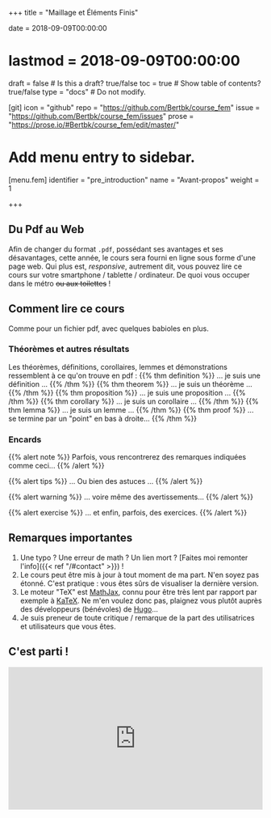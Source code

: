 +++
title = "Maillage et Éléments Finis"

date = 2018-09-09T00:00:00
# lastmod = 2018-09-09T00:00:00

draft = false  # Is this a draft? true/false
toc = true  # Show table of contents? true/false
type = "docs"  # Do not modify.

[git]
  icon = "github"
  repo = "https://github.com/Bertbk/course_fem"
  issue = "https://github.com/Bertbk/course_fem/issues"
  prose = "https://prose.io/#Bertbk/course_fem/edit/master/"


# Add menu entry to sidebar.
[menu.fem]
  identifier = "pre_introduction"
  name = "Avant-propos"
  weight = 1

+++

## Du Pdf au Web

Afin de changer du format `.pdf`, possédant ses avantages et ses désavantages, cette année, le cours sera fourni en ligne sous forme d'une page web. Qui plus est, *responsive*, autrement dit, vous pouvez lire ce cours sur votre smartphone / tablette / ordinateur. De quoi vous occuper dans le métro ~~ou aux toilettes~~ !

## Comment lire ce cours

Comme pour un fichier pdf, avec quelques babioles en plus.

### Théorèmes et autres résultats


Les théorèmes, définitions, corollaires, lemmes et démonstrations ressemblent à ce qu'on trouve en pdf :
{{% thm definition %}}
... je suis une définition ...
{{% /thm %}}
{{% thm theorem %}}
... je suis un théorème ...
{{% /thm %}}
{{% thm proposition %}}
... je suis une proposition ...
{{% /thm %}}
{{% thm corollary %}}
... je suis un corollaire ...
{{% /thm %}}
{{% thm lemma %}}
... je suis un lemme ...
{{% /thm %}}
{{% thm proof %}}
... se termine par un "point" en bas à droite...
{{% /thm %}}

### Encards

{{% alert note %}}
Parfois, vous rencontrerez des remarques indiquées comme ceci...
{{% /alert %}}

{{% alert tips %}}
... Ou bien des astuces ...
{{% /alert %}}

{{% alert warning %}}
... voire même des avertissements...
{{% /alert %}}

{{% alert exercise %}}
... et enfin, parfois, des exercices.
{{% /alert %}}

## Remarques importantes

1. Une typo ? Une erreur de math ? Un lien mort ? [Faites moi remonter l'info]({{< ref "/#contact" >}}) !
2. Le cours peut être mis à jour à tout moment de ma part. N'en soyez pas étonné. C'est pratique : vous êtes sûrs de visualiser la dernière version.
3. Le moteur "TeX" est [MathJax](https://www.mathjax.org), connu pour être très lent par rapport par exemple à [KaTeX](https://katex.org/). Ne m'en voulez donc pas, plaignez vous plutôt auprès des développeurs (bénévoles) de [Hugo](http://gohugo.io/)...
4. Je suis preneur de toute critique / remarque de la part des utilisatrices et utilisateurs que vous êtes.

## C'est parti !

<div style="width:100%;height:0;padding-bottom:56%;position:relative;"><iframe src="https://giphy.com/embed/DqgYlVp1DsLp6" width="100%" height="100%" style="position:absolute" frameBorder="0" class="giphy-embed" allowFullScreen></iframe></div>